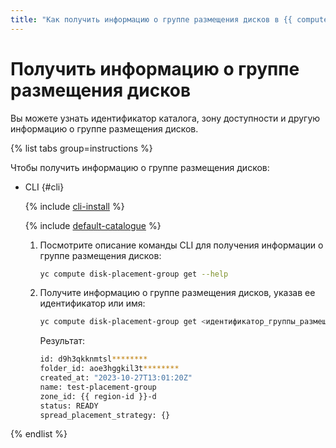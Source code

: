```yaml
---
title: "Как получить информацию о группе размещения дисков в {{ compute-full-name }}"
---
```


# Получить информацию о группе размещения дисков

Вы можете узнать идентификатор каталога, зону доступности и другую информацию о группе размещения дисков.

{% list tabs group=instructions %}

Чтобы получить информацию о группе размещения дисков:

- CLI {#cli}

  {% include [cli-install](../../../_includes/cli-install.md) %}

  {% include [default-catalogue](../../../_includes/default-catalogue.md) %}

  1. Посмотрите описание команды CLI для получения информации о группе размещения дисков:

      ```bash
      yc compute disk-placement-group get --help
      ```

  1. Получите информацию о группе размещения дисков, указав ее идентификатор или имя:
      
      ```bash
      yc compute disk-placement-group get <идентификатор_группы_размещения_дисков>
      ```

      Результат:

      ```bash
      id: d9h3qkknmtsl********
      folder_id: aoe3hggkil3t********
      created_at: "2023-10-27T13:01:20Z"
      name: test-placement-group
      zone_id: {{ region-id }}-d
      status: READY
      spread_placement_strategy: {}
      ```

{% endlist %}